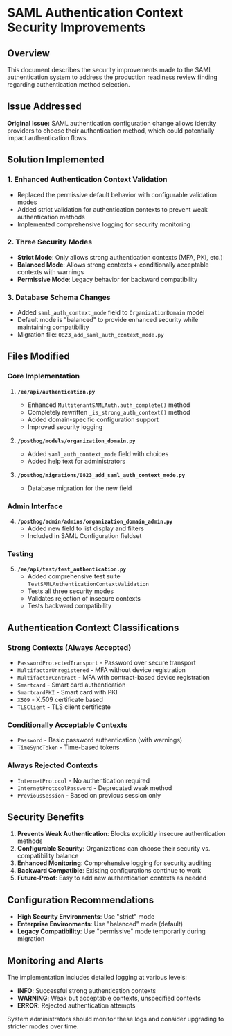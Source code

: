 # SAML Authentication Context Security Improvements

## Overview
This document describes the security improvements made to the SAML authentication system to address the production readiness review finding regarding authentication method selection.

## Issue Addressed
**Original Issue:** SAML authentication configuration change allows identity providers to choose their authentication method, which could potentially impact authentication flows.

## Solution Implemented

### 1. Enhanced Authentication Context Validation
- Replaced the permissive default behavior with configurable validation modes
- Added strict validation for authentication contexts to prevent weak authentication methods
- Implemented comprehensive logging for security monitoring

### 2. Three Security Modes
- **Strict Mode**: Only allows strong authentication contexts (MFA, PKI, etc.)
- **Balanced Mode**: Allows strong contexts + conditionally acceptable contexts with warnings
- **Permissive Mode**: Legacy behavior for backward compatibility

### 3. Database Schema Changes
- Added `saml_auth_context_mode` field to `OrganizationDomain` model
- Default mode is "balanced" to provide enhanced security while maintaining compatibility
- Migration file: `0823_add_saml_auth_context_mode.py`

## Files Modified

### Core Implementation
1. **`/ee/api/authentication.py`**
   - Enhanced `MultitenantSAMLAuth.auth_complete()` method
   - Completely rewritten `_is_strong_auth_context()` method
   - Added domain-specific configuration support
   - Improved security logging

2. **`/posthog/models/organization_domain.py`**
   - Added `saml_auth_context_mode` field with choices
   - Added help text for administrators

3. **`/posthog/migrations/0823_add_saml_auth_context_mode.py`**
   - Database migration for the new field

### Admin Interface
4. **`/posthog/admin/admins/organization_domain_admin.py`**
   - Added new field to list display and filters
   - Included in SAML Configuration fieldset

### Testing
5. **`/ee/api/test/test_authentication.py`**
   - Added comprehensive test suite `TestSAMLAuthenticationContextValidation`
   - Tests all three security modes
   - Validates rejection of insecure contexts
   - Tests backward compatibility

## Authentication Context Classifications

### Strong Contexts (Always Accepted)
- `PasswordProtectedTransport` - Password over secure transport
- `MultifactorUnregistered` - MFA without device registration
- `MultifactorContract` - MFA with contract-based device registration
- `Smartcard` - Smart card authentication
- `SmartcardPKI` - Smart card with PKI
- `X509` - X.509 certificate based
- `TLSClient` - TLS client certificate

### Conditionally Acceptable Contexts
- `Password` - Basic password authentication (with warnings)
- `TimeSyncToken` - Time-based tokens

### Always Rejected Contexts
- `InternetProtocol` - No authentication required
- `InternetProtocolPassword` - Deprecated weak method
- `PreviousSession` - Based on previous session only

## Security Benefits

1. **Prevents Weak Authentication**: Blocks explicitly insecure authentication methods
2. **Configurable Security**: Organizations can choose their security vs. compatibility balance
3. **Enhanced Monitoring**: Comprehensive logging for security auditing
4. **Backward Compatible**: Existing configurations continue to work
5. **Future-Proof**: Easy to add new authentication contexts as needed

## Configuration Recommendations

- **High Security Environments**: Use "strict" mode
- **Enterprise Environments**: Use "balanced" mode (default)
- **Legacy Compatibility**: Use "permissive" mode temporarily during migration

## Monitoring and Alerts

The implementation includes detailed logging at various levels:
- **INFO**: Successful strong authentication contexts
- **WARNING**: Weak but acceptable contexts, unspecified contexts
- **ERROR**: Rejected authentication attempts

System administrators should monitor these logs and consider upgrading to stricter modes over time.
